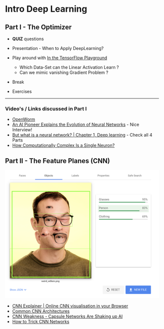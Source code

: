# Intro Deep Learning

## Part I - The Optimizer

* **QUIZ** questions
* Presentation - When to Apply DeepLearning?
* Play around with [In the TensorFlow Playground](https://playground.tensorflow.org/)
	- Which Data-Set can the Linear Activation Learn ?
	- Can we mimic vanishing Gradient Problem ?

* Break
* Exercises

---

### Video's / Links discussed in Part I

* [OpenWorm](https://openworm.org/)
* [An AI Pioneer Explains the Evolution of Neural Networks](https://youtu.be/UTfQwTuri8Y) - Nice Interview!
* [But what is a neural network? | Chapter 1, Deep learning](https://www.youtube.com/watch?v=aircAruvnKk) - Check all 4 Parts
* [How Computationally Complex Is a Single Neuron?](https://www.quantamagazine.org/how-computationally-complex-is-a-single-neuron-20210902/)

## Part II - The Feature Planes (CNN)

![weirdwillem](images/cnn.png)

* [CNN Explainer | Online CNN visualisation in your Browser](https://poloclub.github.io/cnn-explainer/)
* [Common CNN Architectures](https://www.jeremyjordan.me/convnet-architectures/)
* [CNN Weakness - Capsule Networks Are Shaking up AI](https://hackernoon.com/capsule-networks-are-shaking-up-ai-heres-how-to-use-them-c233a0971952)
* [How to Trick CNN Networks](https://medium.com/@ageitgey/machine-learning-is-fun-part-8-how-to-intentionally-trick-neural-networks-b55da32b7196)

